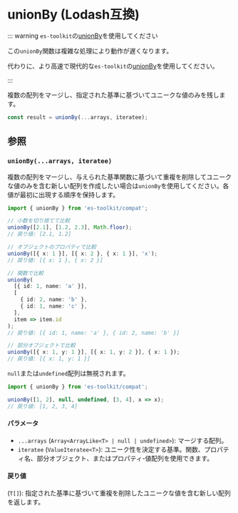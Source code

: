 # unionBy (Lodash互換)

::: warning `es-toolkit`の[unionBy](../../array/unionBy.md)を使用してください

この`unionBy`関数は複雑な処理により動作が遅くなります。

代わりに、より高速で現代的な`es-toolkit`の[unionBy](../../array/unionBy.md)を使用してください。

:::

複数の配列をマージし、指定された基準に基づいてユニークな値のみを残します。

```typescript
const result = unionBy(...arrays, iteratee);
```

## 参照

### `unionBy(...arrays, iteratee)`

複数の配列をマージし、与えられた基準関数に基づいて重複を削除してユニークな値のみを含む新しい配列を作成したい場合は`unionBy`を使用してください。各値が最初に出現する順序を保持します。

```typescript
import { unionBy } from 'es-toolkit/compat';

// 小数を切り捨てて比較
unionBy([2.1], [1.2, 2.3], Math.floor);
// 戻り値: [2.1, 1.2]

// オブジェクトのプロパティで比較
unionBy([{ x: 1 }], [{ x: 2 }, { x: 1 }], 'x');
// 戻り値: [{ x: 1 }, { x: 2 }]

// 関数で比較
unionBy(
  [{ id: 1, name: 'a' }],
  [
    { id: 2, name: 'b' },
    { id: 1, name: 'c' },
  ],
  item => item.id
);
// 戻り値: [{ id: 1, name: 'a' }, { id: 2, name: 'b' }]

// 部分オブジェクトで比較
unionBy([{ x: 1, y: 1 }], [{ x: 1, y: 2 }], { x: 1 });
// 戻り値: [{ x: 1, y: 1 }]
```

`null`または`undefined`配列は無視されます。

```typescript
import { unionBy } from 'es-toolkit/compat';

unionBy([1, 2], null, undefined, [3, 4], x => x);
// 戻り値: [1, 2, 3, 4]
```

#### パラメータ

- `...arrays` (`Array<ArrayLike<T> | null | undefined>`): マージする配列。
- `iteratee` (`ValueIteratee<T>`): ユニーク性を決定する基準。関数、プロパティ名、部分オブジェクト、またはプロパティ-値配列を使用できます。

#### 戻り値

(`T[]`): 指定された基準に基づいて重複を削除したユニークな値を含む新しい配列を返します。

